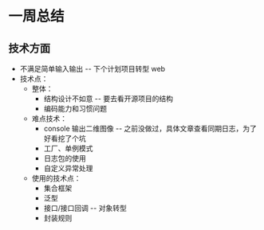 # 一周总结
## 技术方面
- 不满足简单输入输出 -- 下个计划项目转型 web 
- 技术点：
    - 整体：
        - 结构设计不如意 -- 要去看开源项目的结构
        - 编码能力和习惯问题
    - 难点技术：
        - console 输出二维图像 -- 之前没做过，具体文章查看同期日志，为了好看挖了个坑
        - 工厂、单例模式
        - 日志包的使用
        - 自定义异常处理
    - 使用的技术点：
        - 集合框架
        - 泛型
        - 接口/接口回调 -- 对象转型
        - 封装规则
